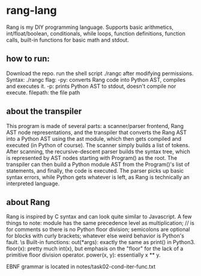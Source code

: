 # rang-lang
Rang is my DIY programming language. Supports basic arithmetics, int/float/boolean, conditionals, while loops, 
function definitions, function calls, built-in functions for basic math and stdout.

## how to run:
Download the repo. run the shell script ./rangc after modifying permissions.
Syntax: ./rangc <flag> <filepath>
flag:
-py: converts Rang code into Python AST, compiles and executes it.
-p: prints Python AST to stdout, doesn't compile nor execute.
filepath: the file path

## about the transpiler
This program is made of several parts: a scanner/parser frontend, Rang AST node representations, 
and the transpiler that converts the Rang AST into a Python AST using the ast module, 
which then gets compiled and executed (in Python of course). The scanner simply builds a list of tokens. 
After scanning, the recursive-descent parser builds the syntax tree, which is represented by AST nodes 
starting with Program() as the root. The transpiler can then build a Python module AST from the Program()'s 
list of statements, and finally, the code is executed. The parser picks up basic syntax errors, while 
Python gets whatever is left, as Rang is technically an interpreted language.

## about Rang
Rang is inspired by C syntax and can look quite similar to Javascript. A few things to note: module has the 
same precedence level as multiplication; // is for comments so there is no Python floor division; semicolons 
are optional for blocks with curly brackets; whatever else weird behavior is Python's fault. \s
Built-in functions:
out(*args): exactly the same as print() in Python3.
floor(x): pretty much int(x), but emphasis on the "floor" for the lack of a primitive floor division operator.
power(x, y): essentially x ** y.

EBNF grammar is located in notes/task02-cond-iter-func.txt